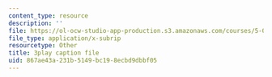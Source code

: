 ```yaml
---
content_type: resource
description: ''
file: https://ol-ocw-studio-app-production.s3.amazonaws.com/courses/5-07sc-biological-chemistry-i-fall-2013/867ae43a231b5149bc198ecbd9dbbf05_61ZVXmh6ae0.vtt
file_type: application/x-subrip
resourcetype: Other
title: 3play caption file
uid: 867ae43a-231b-5149-bc19-8ecbd9dbbf05
---
```

